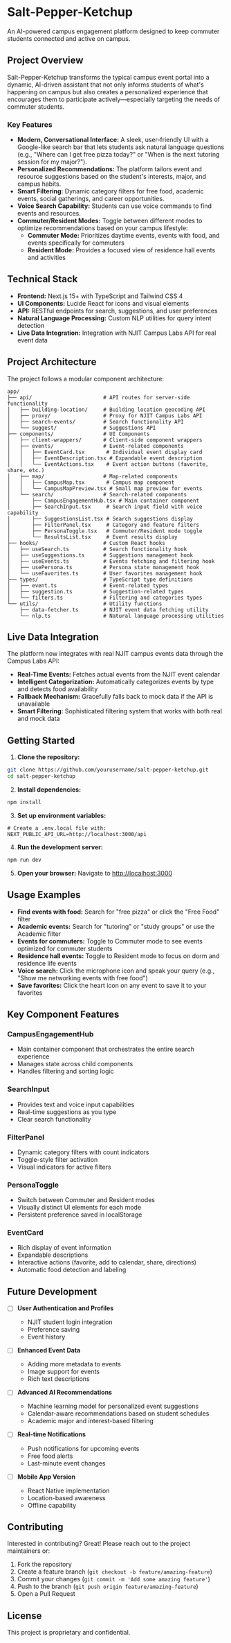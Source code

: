 # Salt-Pepper-Ketchup

An AI-powered campus engagement platform designed to keep commuter students connected and active on campus.

## Project Overview

Salt-Pepper-Ketchup transforms the typical campus event portal into a dynamic, AI-driven assistant that not only informs students of what's happening on campus but also creates a personalized experience that encourages them to participate actively—especially targeting the needs of commuter students.

### Key Features

- **Modern, Conversational Interface:** A sleek, user-friendly UI with a Google-like search bar that lets students ask natural language questions (e.g., "Where can I get free pizza today?" or "When is the next tutoring session for my major?").
- **Personalized Recommendations:** The platform tailors event and resource suggestions based on the student's interests, major, and campus habits.
- **Smart Filtering:** Dynamic category filters for free food, academic events, social gatherings, and career opportunities.
- **Voice Search Capability:** Students can use voice commands to find events and resources.
- **Commuter/Resident Modes:** Toggle between different modes to optimize recommendations based on your campus lifestyle:
  - **Commuter Mode:** Prioritizes daytime events, events with food, and events specifically for commuters
  - **Resident Mode:** Provides a focused view of residence hall events and activities

## Technical Stack

- **Frontend:** Next.js 15+ with TypeScript and Tailwind CSS 4
- **UI Components:** Lucide React for icons and visual elements
- **API:** RESTful endpoints for search, suggestions, and user preferences
- **Natural Language Processing:** Custom NLP utilities for query intent detection
- **Live Data Integration:** Integration with NJIT Campus Labs API for real event data

## Project Architecture

The project follows a modular component architecture:

```
app/
├── api/                       # API routes for server-side functionality 
│   ├── building-location/     # Building location geocoding API
│   ├── proxy/                 # Proxy for NJIT Campus Labs API
│   ├── search-events/         # Search functionality API
│   └── suggest/               # Suggestions API
├── components/                # UI Components
│   ├── client-wrappers/       # Client-side component wrappers
│   ├── events/                # Event-related components
│   │   ├── EventCard.tsx       # Individual event display card
│   │   ├── EventDescription.tsx # Expandable event description
│   │   └── EventActions.tsx    # Event action buttons (favorite, share, etc.)
│   ├── map/                   # Map-related components
│   │   ├── CampusMap.tsx       # Campus map component
│   │   └── CampusMapPreview.tsx # Small map preview for events
│   └── search/                # Search-related components
│       ├── CampusEngagementHub.tsx # Main container component
│       ├── SearchInput.tsx     # Search input field with voice capability
│       ├── SuggestionsList.tsx # Search suggestions display
│       ├── FilterPanel.tsx     # Category and feature filters
│       ├── PersonaToggle.tsx   # Commuter/Resident mode toggle
│       └── ResultsList.tsx     # Event results display
├── hooks/                     # Custom React hooks
│   ├── useSearch.ts           # Search functionality hook
│   ├── useSuggestions.ts      # Suggestions management hook
│   ├── useEvents.ts           # Events fetching and filtering hook 
│   ├── usePersona.ts          # Persona state management hook
│   └── useFavorites.ts        # User favorites management hook
├── types/                     # TypeScript type definitions
│   ├── event.ts               # Event-related types
│   ├── suggestion.ts          # Suggestion-related types
│   └── filters.ts             # Filtering and categories types
└── utils/                     # Utility functions
    ├── data-fetcher.ts        # NJIT event data fetching utility
    └── nlp.ts                 # Natural language processing utilities
```

## Live Data Integration

The platform now integrates with real NJIT campus events data through the Campus Labs API:

- **Real-Time Events:** Fetches actual events from the NJIT event calendar
- **Intelligent Categorization:** Automatically categorizes events by type and detects food availability
- **Fallback Mechanism:** Gracefully falls back to mock data if the API is unavailable
- **Smart Filtering:** Sophisticated filtering system that works with both real and mock data

## Getting Started

1. **Clone the repository:**
```bash
git clone https://github.com/yourusername/salt-pepper-ketchup.git
cd salt-pepper-ketchup
```

2. **Install dependencies:**
```bash
npm install
```

3. **Set up environment variables:**
```
# Create a .env.local file with:
NEXT_PUBLIC_API_URL=http://localhost:3000/api
```

4. **Run the development server:**
```bash
npm run dev
```

5. **Open your browser:** Navigate to [http://localhost:3000](http://localhost:3000)

## Usage Examples

- **Find events with food:** Search for "free pizza" or click the "Free Food" filter
- **Academic events:** Search for "tutoring" or "study groups" or use the Academic filter
- **Events for commuters:** Toggle to Commuter mode to see events optimized for commuter students
- **Residence hall events:** Toggle to Resident mode to focus on dorm and residence life events
- **Voice search:** Click the microphone icon and speak your query (e.g., "Show me networking events with free food")
- **Save favorites:** Click the heart icon on any event to save it to your favorites

## Key Component Features

### CampusEngagementHub
- Main container component that orchestrates the entire search experience
- Manages state across child components
- Handles filtering and sorting logic

### SearchInput
- Provides text and voice input capabilities
- Real-time suggestions as you type
- Clear search functionality

### FilterPanel
- Dynamic category filters with count indicators
- Toggle-style filter activation
- Visual indicators for active filters

### PersonaToggle
- Switch between Commuter and Resident modes
- Visually distinct UI elements for each mode
- Persistent preference saved in localStorage

### EventCard
- Rich display of event information
- Expandable descriptions
- Interactive actions (favorite, add to calendar, share, directions)
- Automatic food detection and labeling

## Future Development

- [ ] **User Authentication and Profiles**
  - NJIT student login integration
  - Preference saving
  - Event history

- [ ] **Enhanced Event Data**
  - Adding more metadata to events
  - Image support for events
  - Rich text descriptions

- [ ] **Advanced AI Recommendations**
  - Machine learning model for personalized event suggestions
  - Calendar-aware recommendations based on student schedules
  - Academic major and interest-based filtering

- [ ] **Real-time Notifications**
  - Push notifications for upcoming events
  - Free food alerts
  - Last-minute event changes

- [ ] **Mobile App Version**
  - React Native implementation
  - Location-based awareness
  - Offline capability

## Contributing

Interested in contributing? Great! Please reach out to the project maintainers or:

1. Fork the repository
2. Create a feature branch (`git checkout -b feature/amazing-feature`)
3. Commit your changes (`git commit -m 'Add some amazing feature'`)
4. Push to the branch (`git push origin feature/amazing-feature`)
5. Open a Pull Request

## License

This project is proprietary and confidential.